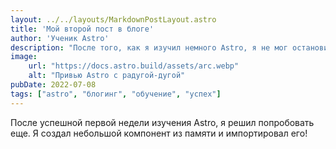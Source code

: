 ```yaml
---
layout: ../../layouts/MarkdownPostLayout.astro
title: 'Мой второй пост в блоге'
author: 'Ученик Astro'
description: "После того, как я изучил немного Astro, я не мог остановиться!"
image:
    url: "https://docs.astro.build/assets/arc.webp"
    alt: "Привью Astro c радугой-дугой"
pubDate: 2022-07-08
tags: ["astro", "блогинг", "обучение", "успех"]
---
```

После успешной первой недели изучения Astro, я решил попробовать еще. Я создал небольшой компонент из памяти и импортировал его!